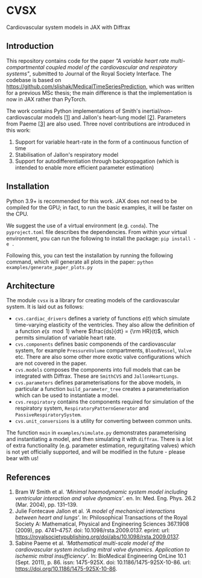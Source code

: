 # CVSX
Cardiovascular system models in JAX with Diffrax

## Introduction

This repository contains code for the paper _"A variable heart rate multi-compartmental coupled model of the cardiovascular and respiratory systems"_, submitted to Journal of the Royal Society Interface. The codebase is based on https://github.com/slishak/MedicalTimeSeriesPrediction, which was written for a previous MSc thesis; the main difference is that the implementation is now in JAX rather than PyTorch.

The work contains Python implementations of Smith's inertial/non-cardiovascular models [[1]](#references) and Jallon's heart-lung model [[2]](#references). Parameters from Paeme [[3]](#references) are also used. Three novel contributions are introduced in this work:
1. Support for variable heart-rate in the form of a continuous function of time
2. Stabilisation of Jallon's respiratory model
3. Support for autodifferentiation through backpropagation (which is intended to enable more efficient parameter estimation)

## Installation

Python 3.9+ is recommended for this work. JAX does not need to be compiled for the GPU; in fact, to run the basic examples, it will be faster on the CPU.

We suggest the use of a virtual environment (e.g. `conda`). The `pyproject.toml` file describes the dependencies. From within your virtual environment, you can run the following to install the package:
`pip install -e .`

Following this, you can test the installation by running the following command, which will generate all plots in the paper:
`python examples/generate_paper_plots.py`

## Architecture

The module `cvsx` is a library for creating models of the cardiovascular system. It is laid out as follows:
- `cvs.cardiac_drivers` defines a variety of functions $e(t)$ which simulate time-varying elasticity of the ventricles. They also allow the definition of a function $e(s \mod 1)$ where $\frac{ds}{dt} = {\rm HR}(t)$, which permits simulation of variable heart rate.
- `cvs.components` defines basic componends of the cardiovascular system, for example `PressureVolume` compartments, `BloodVessel`, `Valve` etc. There are also some other more exotic valve configurations which are not covered in the paper.
- `cvs.models` composes the components into full models that can be integrated with Diffrax. These are `SmithCVS` and `JallonHeartLungs`.
- `cvs.parameters` defines parameterisations for the above models, in particular a function `build_parameter_tree` creates a parameterisation which can be used to instantiate a model.
- `cvs.respiratory` contains the components required for simulation of the respiratory system, `RespiratoryPatternGenerator` and `PassiveRespiratorySystem`.
- `cvs.unit_conversions` is a utility for converting between common units.

The function `main` in `examples/simulate.py` demonstrates parameterising and instantiating a model, and then simulating it with `diffrax`. There is a lot of extra functionality (e.g. parameter estimation, regurgitating valves) which is not yet officially supported, and will be modified in the future - please bear with us! 

## References
1. Bram W Smith et al. _‘Minimal haemodynamic system model including ventricular interaction and valve dynamics’_. en. In: Med. Eng. Phys. 26.2 (Mar. 2004), pp. 131–139.
2. Julie Fontecave Jallon et al. _‘A model of mechanical interactions between heart and lungs’_. In: Philosophical Transactions of the Royal Society A: Mathematical, Physical and Engineering Sciences 367.1908 (2009), pp. 4741–4757. doi: 10.1098/rsta.2009.0137. eprint: url: https://royalsocietypublishing.org/doi/abs/10.1098/rsta.2009.0137.
3. Sabine Paeme et al. _‘Mathematical multi-scale model of the cardiovascular system including mitral valve dynamics. Application to ischemic mitral insufficiency’_. In: BioMedical Engineering OnLine 10.1 (Sept. 2011), p. 86. issn: 1475-925X. doi: 10.1186/1475-925X-10-86. url: https://doi.org/10.1186/1475-925X-10-86.
